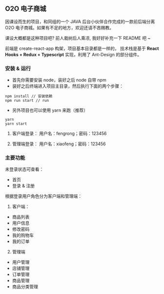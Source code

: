 ## O2O 电子商城
因课设而生的项目，和同组的一个 JAVA 后台小伙伴合作完成的一款前后端分离 O2O 电子商城。如果有不足的地方，欢迎还请不吝赐教。

课设大概都是这种项目吧? 前人栽树后人乘凉, 我好好补充一下 README 吧 ~

前端是 create-react-app 构架，项目基本目录都是一样的，
技术栈是基于 **React Hooks + Redux + Typescript** 实现，利用了 Ant-Design 的部分组件。

### 安装 & 运行
- 首先你需要安装 node，装好之后 node 自带 npm
- 装好之后终端进入项目主目录，然后执行下面的两个步骤：
```
npm install // 安装依赖
npm run start // run
```
- 另外项目也可以使用 yarn 来跑（推荐）

```
yarn
yarn start
```
1. 客户端登录：
用户名：fengrong；密码：123456

2. 管理端登录：
用户名：xiaofeng；密码：123456

### 主要功能
未登录状态可查看：
- 首页
- 登录 & 注册

根据登录用户角色分为客户端和管理端：
1. 客户端：
- 商品列表
- 用户信息
- 修改密码
- 我的购物车
- 我的订单
2. 管理端
- 用户管理
- 店铺管理
- 订单管理
- 商品管理
- 商品分类管理
